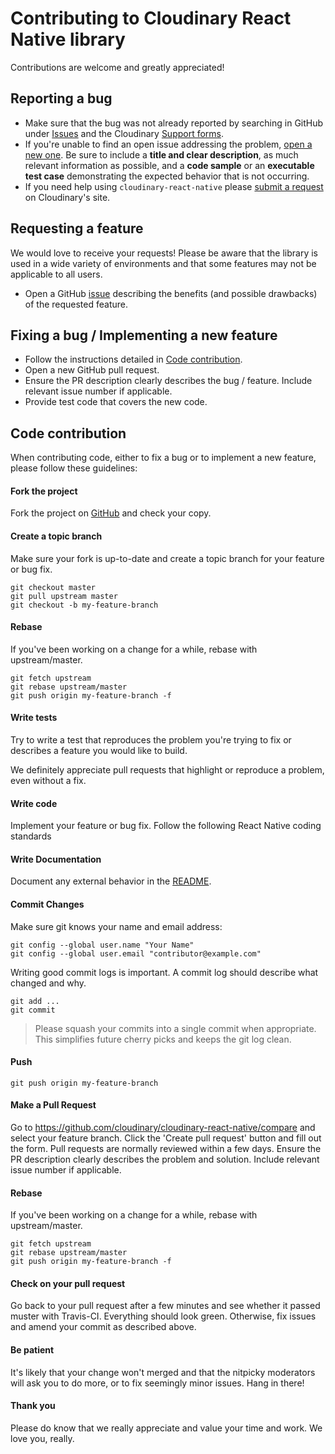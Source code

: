 # Contributing to Cloudinary React Native library

Contributions are welcome and greatly appreciated!

## Reporting a bug

- Make sure that the bug was not already reported by searching in GitHub under [Issues](https://github.com/cloudinary/cloudinary-react-native) and the Cloudinary [Support forms](https://support.cloudinary.com).
- If you're unable to find an open issue addressing the problem, [open a new one](https://github.com/cloudinary/cloudinary-react-native/issues/new).
  Be sure to include a **title and clear description**, as much relevant information as possible, and a **code sample** or an **executable test case** demonstrating the expected behavior that is not occurring.
- If you need help using `cloudinary-react-native` please [submit a request](https://support.cloudinary.com/hc/en-us/requests/new) on Cloudinary's site.

## Requesting a feature

We would love to receive your requests!
Please be aware that the library is used in a wide variety of environments and that some features may not be applicable to all users.

- Open a GitHub [issue](https://github.com/cloudinary/cloudinary-react-native) describing the benefits (and possible drawbacks) of the requested feature.

## Fixing a bug / Implementing a new feature

- Follow the instructions detailed in [Code contribution](#code-contribution).
- Open a new GitHub pull request.
- Ensure the PR description clearly describes the bug / feature. Include relevant issue number if applicable.
- Provide test code that covers the new code.

## Code contribution

When contributing code, either to fix a bug or to implement a new feature, please follow these guidelines:

#### Fork the project

Fork the project on [GitHub](https://github.com/cloudinary/cloudinary-react-native) and check your copy.

#### Create a topic branch

Make sure your fork is up-to-date and create a topic branch for your feature or bug fix.

```
git checkout master
git pull upstream master
git checkout -b my-feature-branch
```
#### Rebase

If you've been working on a change for a while, rebase with upstream/master.

```
git fetch upstream
git rebase upstream/master
git push origin my-feature-branch -f
```


#### Write tests

Try to write a test that reproduces the problem you're trying to fix or describes a feature you would like to build.

We definitely appreciate pull requests that highlight or reproduce a problem, even without a fix.

#### Write code

Implement your feature or bug fix.
Follow the following React Native coding standards

#### Write Documentation

Document any external behavior in the [README](README.md).

#### Commit Changes

Make sure git knows your name and email address:

```
git config --global user.name "Your Name"
git config --global user.email "contributor@example.com"
```

Writing good commit logs is important. A commit log should describe what changed and why.

```
git add ...
git commit
```


> Please squash your commits into a single commit when appropriate. This simplifies future cherry picks and keeps the git log clean.

#### Push

```
git push origin my-feature-branch
```

#### Make a Pull Request

Go to https://github.com/cloudinary/cloudinary-react-native/compare and select your feature branch. Click the 'Create pull request' button and fill out the form. Pull requests are normally reviewed within a few days.
Ensure the PR description clearly describes the problem and solution. Include relevant issue number if applicable.

#### Rebase

If you've been working on a change for a while, rebase with upstream/master.

```
git fetch upstream
git rebase upstream/master
git push origin my-feature-branch -f
```

#### Check on your pull request

Go back to your pull request after a few minutes and see whether it passed muster with Travis-CI. Everything should look green. Otherwise, fix issues and amend your commit as described above.

#### Be patient

It's likely that your change won't merged and that the nitpicky moderators will ask you to do more, or to fix seemingly minor issues. Hang in there!

#### Thank you

Please do know that we really appreciate and value your time and work. We love you, really.